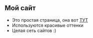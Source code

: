 ## Мой сайт

- Это простая страница, она вот [ТУТ](https://maslovmaksim250808.github.io/Robotics/index.html)
- Используются красивые оттенки
- Целая сеть сайтов :)
